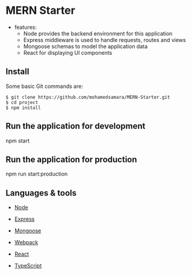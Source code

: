 # MERN Starter

* features:
  * Node provides the backend environment for this application
  * Express middleware is used to handle requests, routes and views
  * Mongoose schemas to model the application data
  * React for displaying UI components

## Install

Some basic Git commands are:

```
$ git clone https://github.com/mohamedsamara/MERN-Starter.git
$ cd project
$ npm install

```


## Run the application for development

npm start

## Run the application for production

npm run start:production


## Languages & tools

- [Node](https://nodejs.org/en/)

- [Express](https://expressjs.com/)

- [Mongoose](https://mongoosejs.com/)

- [Webpack](https://webpack.js.org/)

- [React](https://reactjs.org/)

- [TypeScript](https://www.typescriptlang.org/)
